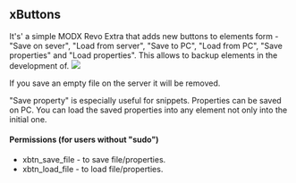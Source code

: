 ## xButtons

It's' a simple MODX Revo Extra that adds new buttons to elements form - "Save on sever", "Load from server", "Save to PC", "Load from PC", "Save properties" and "Load properties". This allows to backup elements in the development of.
[![](https://file.modx.pro/files/a/4/6/a46bfe52fa61087257ea57e82cbced6ds.jpg)](https://file.modx.pro/files/a/4/6/a46bfe52fa61087257ea57e82cbced6d.png)

If you save an empty file on the server it will be removed.

"Save property" is especially useful for snippets. Properties can be saved on PC. You can load the saved properties into any element not only into the initial one.

#### Permissions (for users without "sudo")
- xbtn_save_file - to save file/properties.
- xbtn_load_file - to load file/properties.